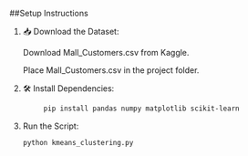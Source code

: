 ##Setup Instructions
1. 📥 Download the Dataset:
   
   Download Mall_Customers.csv from Kaggle.
   
   Place Mall_Customers.csv in the project folder.

3. 🛠️ Install Dependencies:
   ```bash
        pip install pandas numpy matplotlib scikit-learn

4. Run the Script:
   ```bash
   python kmeans_clustering.py



